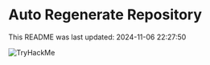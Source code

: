 # Auto Regenerate Repository

This README was last updated: 2024-11-06 22:27:50

 ![TryHackMe](https://tryhackme.com/badge/533634)